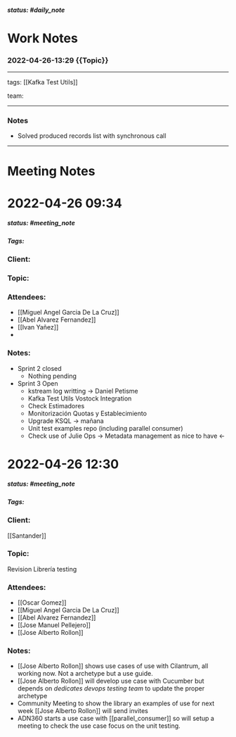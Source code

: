 ##### status: #daily_note 

# Work Notes


### 2022-04-26-13:29 {{Topic}}

---

tags:
[[Kafka Test Utils]]

team:

---

### Notes

- Solved produced records list with synchronous call

---
# Meeting Notes
# 2022-04-26 09:34
##### status: #meeting_note
##### Tags:

### Client:
### Topic:
### Attendees:
* [[Miguel Angel Garcia De La Cruz]]
* [[Abel Alvarez Fernandez]]
* [[Ivan Yañez]]
* 
### Notes:

- Sprint 2 closed
	- Nothing pending
- Sprint 3 Open
	- kstream log writting -> Daniel Petisme
	- Kafka Test Utils Vostock Integration
	- Check Estimadores
	- Monitorización Quotas y Establecimiento
	- Upgrade KSQL -> mañana
	- Unit test examples repo (including parallel consumer)
	- Check use of Julie Ops -> Metadata management as nice to have <-

# 2022-04-26 12:30
##### status: #meeting_note
##### Tags:

### Client:
[[Santander]]
### Topic:
Revision Librería testing
### Attendees:
* [[Oscar Gomez]]
* [[Miguel Angel Garcia De La Cruz]]
* [[Abel Alvarez Fernandez]]
* [[Jose Manuel Pellejero]]
* [[Jose Alberto Rollon]]
### Notes:
- [[Jose Alberto Rollon]] shows use cases of use with Cilantrum, all working now. Not a archetype but a use guide.
- [[Jose Alberto Rollon]] will develop use case with Cucumber but depends on *dedicates devops testing team* to update the proper archetype 
- Community Meeting to show the library an examples of use for next week [[Jose Alberto Rollon]] will send invites
- ADN360 starts a use case with [[parallel_consumer]] so will setup a meeting to check the use case focus on the unit testing.

